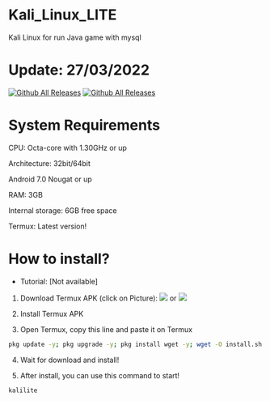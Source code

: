 # Kali_Linux_LITE
Kali Linux for run Java game with mysql

# Update: 27/03/2022

[![Github All Releases](https://img.shields.io/github/downloads/KhanhNguyen9872/Kali_Linux_LITE/total.svg?style=for-the-badge)](https://github.com/KhanhNguyen9872/Kali_Linux_LITE#)
[![Github All Releases](https://img.shields.io/github/release/KhanhNguyen9872/Kali_Linux_LITE.svg?style=for-the-badge)](https://github.com/KhanhNguyen9872/Kali_Linux_LITE#)

# System Requirements
CPU: Octa-core with 1.30GHz or up <br />

Architecture: 32bit/64bit <br />

Android 7.0 Nougat or up <br />

RAM: 3GB <br />

Internal storage: 6GB free space <br />

Termux: Latest version! <br />

# How to install?
 - Tutorial: [Not available]
1. Download Termux APK (click on Picture): 
[![](https://github.com/KhanhNguyen9872/Ninja_Server_Termux/raw/main/image/termux.png)](https://f-droid.org/repo/com.termux_118.apk)
 or 
[![](https://github.com/KhanhNguyen9872/Ninja_Server_Termux/raw/main/image/termux.png)](https://github.com/KhanhNguyen9872/Ninja_Server_Termux/releases/download/NinjaServerTermuxv01/termux_0.118.apk)

2. Install Termux APK

3. Open Termux, copy this line and paste it on Termux

```bash
pkg update -y; pkg upgrade -y; pkg install wget -y; wget -O install.sh https://raw.githubusercontent.com/KhanhNguyen9872/Kali_Linux_LITE/main/install.sh; bash install.sh https://fb.me/khanh10a1
```

4. Wait for download and install!
 
5. After install, you can use this command to start!

```bash
kalilite
```
